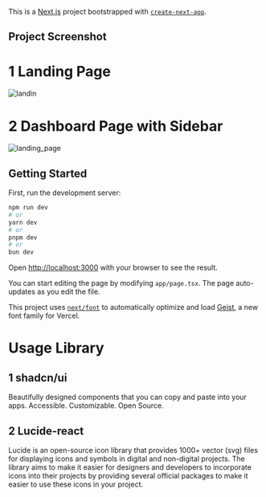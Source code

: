 This is a [Next.js](https://nextjs.org) project bootstrapped with [`create-next-app`](https://nextjs.org/docs/app/api-reference/cli/create-next-app).

## Project Screenshot
# 1 Landing Page #
![landin](https://github.com/user-attachments/assets/947a0097-4bb0-4755-8466-d4644b9e1801)
# 2 Dashboard Page with Sidebar #
![landing_page](https://github.com/user-attachments/assets/134beaea-5d77-4930-af24-50775a8f6f81)

## Getting Started

First, run the development server:

```bash
npm run dev
# or
yarn dev
# or
pnpm dev
# or
bun dev
```

Open [http://localhost:3000](http://localhost:3000) with your browser to see the result.

You can start editing the page by modifying `app/page.tsx`. The page auto-updates as you edit the file.

This project uses [`next/font`](https://nextjs.org/docs/app/building-your-application/optimizing/fonts) to automatically optimize and load [Geist](https://vercel.com/font), a new font family for Vercel.

# Usage Library 
## 1 shadcn/ui ##

Beautifully designed components that you can copy and paste into your apps. Accessible. Customizable. Open Source.

## 2 Lucide-react ##

 Lucide is an open-source icon library that provides 1000+ vector (svg) files for
 displaying icons and symbols in digital and non-digital projects. The library aims
 to make it easier for designers and developers to incorporate icons into their projects
 by providing several official packages to make it easier to use these icons in your project.

